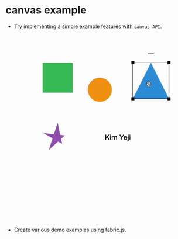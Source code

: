 # canvas example

- Try implementing a simple example features with `canvas API`.

  <img src="src/assets/canvas-to-fabric.gif" alt="canvas-to-fabric.js" />

<br />

- Create various demo examples using fabric.js.
